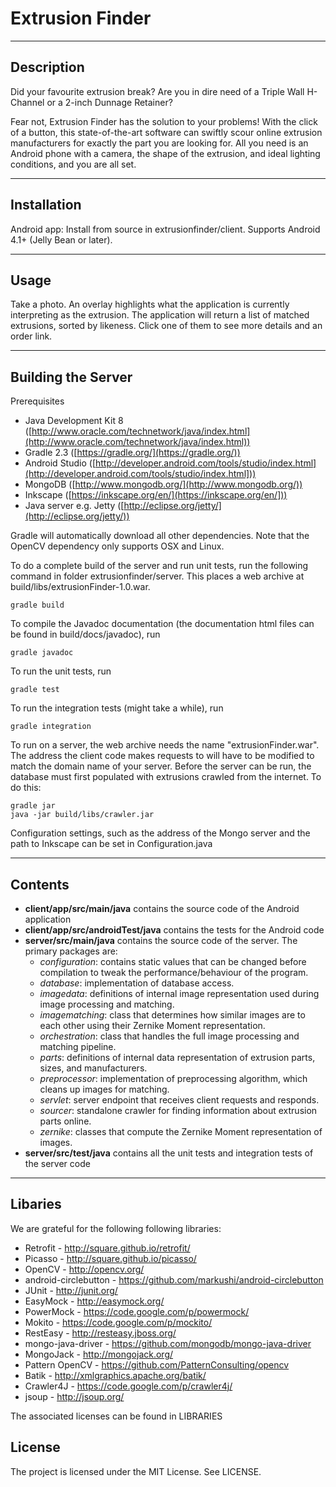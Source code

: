 Extrusion Finder
================

---

Description
------------
Did your favourite extrusion break? Are you in dire need of a Triple Wall H-Channel or a 2-inch Dunnage Retainer?

Fear not, Extrusion Finder has the solution to your problems! With the click of a button, this state-of-the-art software can swiftly scour online extrusion manufacturers for exactly the part you are looking for. All you need is an Android phone with a camera, the shape of the extrusion, and ideal lighting conditions, and you are all set.

---

Installation
-------------

Android app: Install from source in extrusionfinder/client. Supports Android 4.1+ (Jelly Bean or later).

---

Usage
------

Take a photo. An overlay highlights what the application is currently interpreting as the extrusion. The application will return a list of matched extrusions, sorted by likeness. Click one of them to see more details and an order link.

---

Building the Server
-------------

Prerequisites
-  Java Development Kit 8 ([http://www.oracle.com/technetwork/java/index.html](http://www.oracle.com/technetwork/java/index.html))
-  Gradle 2.3 ([https://gradle.org/](https://gradle.org/))
-  Android Studio ([http://developer.android.com/tools/studio/index.html](http://developer.android.com/tools/studio/index.html]))
-  MongoDB ([http://www.mongodb.org/](http://www.mongodb.org/))
-  Inkscape ([https://inkscape.org/en/](https://inkscape.org/en/]))
-  Java server e.g. Jetty ([http://eclipse.org/jetty/](http://eclipse.org/jetty/))

Gradle will automatically download all other dependencies. Note that the OpenCV dependency only supports OSX and Linux.

To do a complete build of the server and run unit tests, run the following command in folder extrusionfinder/server. This places a web archive at build/libs/extrusionFinder-1.0.war.

	gradle build

To compile the Javadoc documentation (the documentation html files can be found in build/docs/javadoc), run

	gradle javadoc

To run the unit tests, run

	gradle test

To run the integration tests (might take a while), run

	gradle integration

To run on a server, the web archive needs the name "extrusionFinder.war". The address the client code makes requests to will have to be modified to match the domain name of your server.
Before the server can be run, the database must first populated with extrusions crawled from the internet. To do this:

	gradle jar
    java -jar build/libs/crawler.jar

Configuration settings, such as the address of the Mongo server and the path to Inkscape can be set in Configuration.java

---

Contents
---------
-  **client/app/src/main/java** contains the source code of the Android application
-  **client/app/src/androidTest/java** contains the tests for the Android code
-  **server/src/main/java** contains the source code of the server. The primary packages are:
   -  *configuration*: contains static values that can be changed before compilation to tweak the performance/behaviour of the program.
   -  *database*: implementation of database access.
   -  *imagedata*: definitions of internal image representation used during image processing and matching.
   -  *imagematching*: class that determines how similar images are to each other using their Zernike Moment representation.
   -  *orchestration*: class that handles the full image processing and matching pipeline.
   -  *parts*: definitions of internal data representation of extrusion parts, sizes, and manufacturers.
   -  *preprocessor*: implementation of preprocessing algorithm, which cleans up images for matching.
   -  *servlet*: server endpoint that receives client requests and responds.
   -  *sourcer*: standalone crawler for finding information about extrusion parts online.
   -  *zernike*: classes that compute the Zernike Moment representation of images.
-  **server/src/test/java** contains all the unit tests and integration tests of the server code

---

Libaries
---------
We are grateful for the following following libraries:

- Retrofit - http://square.github.io/retrofit/
- Picasso - http://square.github.io/picasso/
- OpenCV - http://opencv.org/
- android-circlebutton - https://github.com/markushi/android-circlebutton
- JUnit - http://junit.org/
- EasyMock - http://easymock.org/
- PowerMock - https://code.google.com/p/powermock/
- Mokito - https://code.google.com/p/mockito/
- RestEasy - http://resteasy.jboss.org/
- mongo-java-driver - https://github.com/mongodb/mongo-java-driver
- MongoJack - http://mongojack.org/
- Pattern OpenCV - https://github.com/PatternConsulting/opencv
- Batik - http://xmlgraphics.apache.org/batik/
- Crawler4J - https://code.google.com/p/crawler4j/
- jsoup - http://jsoup.org/

The associated licenses can be found in LIBRARIES

License
--------
The project is licensed under the MIT License. See LICENSE.

